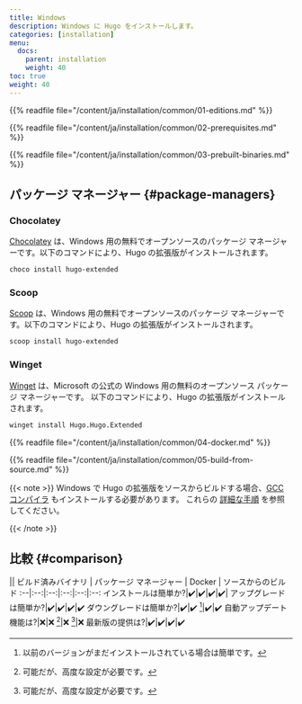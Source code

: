```yaml
---
title: Windows
description: Windows に Hugo をインストールします。
categories: [installation]
menu:
  docs:
    parent: installation
    weight: 40
toc: true
weight: 40
---
```

{{% readfile file="/content/ja/installation/common/01-editions.md" %}}

{{% readfile file="/content/ja/installation/common/02-prerequisites.md" %}}

{{% readfile file="/content/ja/installation/common/03-prebuilt-binaries.md" %}}

## パッケージ マネージャー {#package-managers}

### Chocolatey

[Chocolatey] は、Windows 用の無料でオープンソースのパッケージ マネージャーです。以下のコマンドにより、Hugo の拡張版がインストールされます。

```sh
choco install hugo-extended
```

[Chocolatey]: https://chocolatey.org/

### Scoop

[Scoop] は、Windows 用の無料でオープンソースのパッケージ マネージャーです。以下のコマンドにより、Hugo の拡張版がインストールされます。

```sh
scoop install hugo-extended
```

[Scoop]: https://scoop.sh/

### Winget

[Winget] は、Microsoft の公式の Windows 用の無料のオープンソース パッケージ マネージャーです。
以下のコマンドにより、Hugo の拡張版がインストールされます。

```sh
winget install Hugo.Hugo.Extended
```

[Winget]: https://learn.microsoft.com/en-us/windows/package-manager/

{{% readfile file="/content/ja/installation/common/04-docker.md" %}}

{{% readfile file="/content/ja/installation/common/05-build-from-source.md" %}}

{{< note >}}
Windows で Hugo の拡張版をソースからビルドする場合、[GCC コンパイラ][GCC compiler] もインストールする必要があります。 これらの [詳細な手順][detailed instructions] を参照してください。

[detailed instructions]: https://discourse.gohugo.io/t/41370
[GCC compiler]: https://gcc.gnu.org/
{{< /note >}}

## 比較 {#comparison}

|| ビルド済みバイナリ | パッケージ マネージャー | Docker | ソースからのビルド
:--|:--:|:--:|:--:|:--:|:--:
インストールは簡単か?|:heavy_check_mark:|:heavy_check_mark:|:heavy_check_mark:|:heavy_check_mark:|
アップグレードは簡単か?|:heavy_check_mark:|:heavy_check_mark:|:heavy_check_mark:|:heavy_check_mark:
ダウングレードは簡単か?|:heavy_check_mark:|:heavy_check_mark: [^2]|:heavy_check_mark:|:heavy_check_mark:
自動アップデート機能は?|:x:|:x: [^1]|:x: [^1]|:x:
最新版の提供は?|:heavy_check_mark:|:heavy_check_mark:|:heavy_check_mark:|:heavy_check_mark:

[^1]: 可能だが、高度な設定が必要です。
[^2]: 以前のバージョンがまだインストールされている場合は簡単です。
